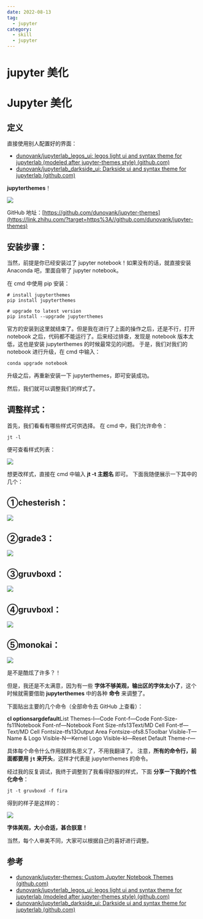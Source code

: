 ```yaml
---
date: 2022-08-13
tag:
  - jupyter
category:
  - skill
  - jupyter
---
```


# jupyter 美化

# Jupyter 美化


## 定义

直接使用别人配置好的界面：
- [dunovank/jupyterlab_legos_ui: legos light ui and syntax theme for jupyterlab (modeled after jupyter-themes style) (github.com)](https://github.com/dunovank/jupyterlab_legos_ui)
- [dunovank/jupyterlab_darkside_ui: Darkside ui and syntax theme for jupyterlab (github.com)](https://github.com/dunovank/jupyterlab_darkside_ui)

**jupyterthemes**！

![](https://pic4.zhimg.com/v2-a23c50d997cb1841b965ea5df7a3c513_r.jpg)

GitHub 地址：[https://github.com/dunovank/jupyter-themes](https://link.zhihu.com/?target=https%3A//github.com/dunovank/jupyter-themes)

安装步骤：
-----

当然，前提是你已经安装过了 jupyter notebook！如果没有的话，就直接安装 Anaconda 吧，里面自带了 jupyter notebook。

在 cmd 中使用 pip 安装：

```
# install jupyterthemes
pip install jupyterthemes

# upgrade to latest version
pip install --upgrade jupyterthemes
```

官方的安装到这里就结束了。但是我在进行了上面的操作之后，还是不行，打开 notebook 之后，代码都不能运行了。后来经过排查，发现是 notebook 版本太低，这也是安装 jupyterthemes 的时候最常见的问题。
于是，我们对我们的 notebook 进行升级，在 cmd 中输入：

```
conda upgrade notebook
```

升级之后，再重新安装一下 jupyterthemes，即可安装成功。

然后，我们就可以调整我们的样式了。

调整样式：
-----

首先，我们看看有哪些样式可供选择。
在 cmd 中，我们允许命令：

```
jt -l
```

便可查看样式列表：

![](https://pic2.zhimg.com/v2-0592270b963d9e7bc4946e98508e91b1_b.jpg)

想更改样式，直接在 cmd 中输入 **jt -t 主题名** 即可。
下面我随便展示一下其中的几个：

①chesterish：
------------

![](https://pic4.zhimg.com/v2-95256c493633f087cb11b9821036f467_r.jpg)

②grade3：
--------

![](https://pic4.zhimg.com/v2-4da952f822856b0c67944217948d3d2b_r.jpg)

③gruvboxd：
----------

![](https://pic3.zhimg.com/v2-668771828d97de9cea18a1449344430a_r.jpg)

④gruvboxl：
----------

![](https://pic3.zhimg.com/v2-a990e264cb58b374dc4b33ece554c7d2_r.jpg)

⑤monokai：
---------

![](https://pic4.zhimg.com/v2-abe173266ce29a4b9e5c245c86352f13_r.jpg)

是不是酷炫了许多？！

但是，我还是不太满意，因为有一些 **字体不够美观，输出区的字体太小了**，这个时候就需要借助 **jupyterthemes** 中的各种 **命令** 来调整了。

下面贴出主要的几个命令（全部命令去 GitHub 上查看）：

**cl optionsargdefault**List Themes-l—Code Font-f—Code Font-Size-fs11Notebook Font-nf—Notebook Font Size-nfs13Text/MD Cell Font-tf—Text/MD Cell Fontsize-tfs13Output Area Fontsize-ofs8.5Toolbar Visible-T—Name & Logo Visible-N—Kernel Logo Visible-kl—Reset Default Theme-r—

具体每个命令什么作用就顾名思义了，不用我翻译了。
注意，**所有的命令行，前面都要用 `jt` 来开头**，这样才代表是 jupyterthemes 的命令。

经过我的反复调试，我终于调整到了我看得舒服的样式，下面 **分享一下我的个性化命令**：

```
jt -t gruvboxd -f fira
```

得到的样子是这样的：

![](https://pic2.zhimg.com/v2-f22b07dd57863f15ca0fa5169e0c1a11_r.jpg)

**字体美观，大小合适，甚合朕意！**

当然，每个人审美不同，大家可以根据自己的喜好进行调整。

## 参考

- [dunovank/jupyter-themes: Custom Jupyter Notebook Themes (github.com)](https://github.com/dunovank/jupyter-themes)
- [dunovank/jupyterlab_legos_ui: legos light ui and syntax theme for jupyterlab (modeled after jupyter-themes style) (github.com)](https://github.com/dunovank/jupyterlab_legos_ui)
- [dunovank/jupyterlab_darkside_ui: Darkside ui and syntax theme for jupyterlab (github.com)](https://github.com/dunovank/jupyterlab_darkside_ui)
